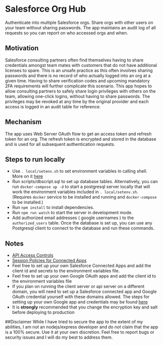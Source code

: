 # Salesforce Org Hub

Authenticate into multiple Salesforce orgs. Share orgs with other users on your team without sharing passwords. The app maintains an audit log of all requests so you can report on who accessed orgs and when.

## Motivation

Salesforce consulting partners often find themselves having to share credentials amongst team mates with customers that do not have additional licenses to spare. This is an unsafe practice as this often involves sharing passwords and there is no record of who actually logged into an org at a given time. Having to share verification codes and upcoming mandatory 2FA requirements will further complicate this scenario. This app hopes to allow consulting partners to safely share login privileges with others on the team, allowing one-click logins, without having to share passwords. The privileges may be revoked at any time by the original provider and each access is logged in an audit table for reference.

## Mechanism

The app uses Web Server OAuth flow to get an access token and refresh token for an org. The refresh token is encrypted and stored in the database and is used for all subsequent authentication requests.

## Steps to run locally

-   Use `. local/setenv.sh` to set environment variables in calling shell. More on it [here](https://stackoverflow.com/questions/496702/can-a-shell-script-set-environment-variables-of-the-calling-shell)
-   Run scripts/dbscript.sql to set up database tables. Alternatively, you can run `docker-compose up -d` to start a postgresql server locally that will work the environment variables included in `. local/setenv.sh`. (Requires `docker` service to be installed and running and `docker-compose` to be installed.)
-   Run `npm install` to install dependencies.
-   Run `npm run watch` to start the server in development mode.
-   Add authorized email addresses ( google usernames ) to the `authorized_users` table. Once the database is set up, you can use any Postgresql client to connect to the database and run these commands.

## Notes

-   [API Access Controls](https://help.salesforce.com/s/articleView?id=sf.security_api_access_control_all_users.htm&type=5)
-   [Session Policies for Connected Apps](https://help.salesforce.com/s/articleView?id=sf.connected_app_manage_session_policies.htm&type=5)
-   Feel free to set up your own Salesforce Connected Apps and add the client id and secrets to the environment variables file.
-   Feel free to set up your own Google OAuth apps and add the client id to the environment variables file
-   If you plan on running the client server or api server on a different domain, you will need to set up a Salesforce connected app and Google OAuth credential yourself with these domains allowed. The steps for setting up your own Google app and credentials may be found [here](https://developers.google.com/identity/sign-in/web/sign-in)
-   It is **strongly** recommended that you change the encryption key and salt before deploying to production

##Disclaimer
While I have tried to secure the app to the extent of my abilities, I am not an nodejs/express developer and do not claim that the app is a 100% secure. Use it at your own discretion. Feel free to report bugs or security issues and I will do my best to address them.
